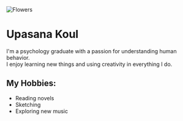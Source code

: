 <!DOCTYPE html>
<html lang="en">
<head>
  <meta charset="UTF-8" />
  <meta name="viewport" content="width=device-width, initial-scale=1.0"/>
  <title>src= " https://images.app.goo.gl/dS2u82XWiNqgYqrL8 alt="Flowers" style="width:auto;">
 </title>
  <link rel="stylesheet" href="styles.css" />
</head>
<body>
  <div class="profile-container">
    <img src="   src="img_orange_flowers.jpg" alt="Flowers" style="width:auto;">
</picture>  
    <h1>Upasana Koul</h1>
    <p class="bio">
      I'm a psychology graduate with a passion for understanding human behavior.<br />
      I enjoy learning new things and using creativity in everything I do.
    </p>
    <h2>My Hobbies:</h2>
    <ul class="hobbies">
      <li>Reading novels</li>
      <li>Sketching</li>
      <li>Exploring new music</li>
    </ul>
  </div>
</body>
</html>